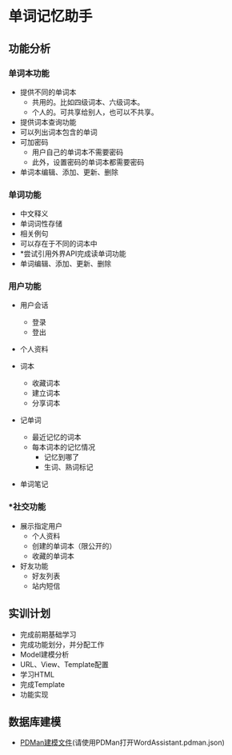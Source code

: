 # 单词记忆助手

## 功能分析

### 单词本功能

- 提供不同的单词本
  - 共用的。比如四级词本、六级词本。
  - 个人的。可共享给别人，也可以不共享。
- 提供词本查询功能
- 可以列出词本包含的单词
- 可加密码
  - 用户自己的单词本不需要密码
  - 此外，设置密码的单词本都需要密码
- 单词本编辑、添加、更新、删除



### 单词功能

- 中文释义
- 单词词性存储
- 相关例句
- 可以存在于不同的词本中
- *尝试引用外界API完成读单词功能
- 单词编辑、添加、更新、删除



### 用户功能

- 用户会话
  - 登录
  - 登出

- 个人资料
- 词本
  - 收藏词本
  - 建立词本
  - 分享词本
- 记单词
  - 最近记忆的词本
  - 每本词本的记忆情况
    - 记忆到哪了
    - 生词、熟词标记
- 单词笔记



### *社交功能

- 展示指定用户
  - 个人资料
  - 创建的单词本（限公开的）
  - 收藏的单词本
- 好友功能
  - 好友列表
  - 站内短信



## 实训计划

- 完成前期基础学习
- 完成功能划分，并分配工作
- Model建模分析
- URL、View、Template配置
- 学习HTML
- 完成Template
- 功能实现



## 数据库建模

- [PDMan建模文件](WordAssistant.pdman.json)(请使用PDMan打开WordAssistant.pdman.json)

